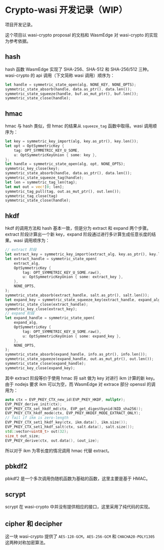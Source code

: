 # Crypto-wasi 开发记录（WIP）

项目开发记录。

这个项目以 wasi-crypto proposal 的文档和 WasmEdge 对 wasi-crypto 的实现为参考依据。

## hash

hash 函数 WasmEdge 实现了 SHA-256、SHA-512 和 SHA-256/512 三种。wasi-crypto 的 api 调用（下文简称 wasi 调用）顺序为：

```rust
let handle = symmetric_state_open(alg, NONE_KEY, NONE_OPTS);
symmetric_state_absorb(handle, data.as_ptr(), data.len());
symmetric_state_squeeze(handle, buf.as_mut_ptr(), buf.len());
symmetric_state_close(handle);
```

## hmac

hmac 与 hash 类似，但 hmac 的结果从 `squeeze_tag` 函数中取得。wasi 调用顺序为：

```rust
let key = symmetric_key_import(alg, key.as_ptr(), key.len());
let opt = OptSymmetricKey {
    tag: OPT_SYMMETRIC_KEY_U_SOME,
    u: OptSymmetricKeyUnion { some: key },
};
let handle = symmetric_state_open(alg, opt, NONE_OPTS);
symmetric_key_close(key);
symmetric_state_absorb(handle, data.as_ptr(), data.len());
symmetric_state_squeeze_tag(handle);
let len = symmetric_tag_len(tag);
let mut out = vec![0; len];
symmetric_tag_pull(tag, out.as_mut_ptr(), out.len());
symmetric_tag_close(tag)
symmetric_state_close(handle);
```

## hkdf

hkdf 的调用方法和 hash 基本一致，但是分为 extract 和 expand 两个步骤。extract 阶段计算出一个新 key，expand 阶段通过进行多计算生成任意长度的结果。wasi 调用顺序为：

```rust
// extract 阶段
let extract_key = symmetric_key_import(extract_alg, key.as_ptr(), key.len());
let extract_handle = symmetric_state_open(
    extract_alg,
    OptSymmetricKey {
        tag: OPT_SYMMETRIC_KEY_U_SOME.raw(),
        u: OptSymmetricKeyUnion { some: extract_key },
    },
    NONE_OPTS,
);
symmetric_state_absorb(extract_handle, salt.as_ptr(), salt.len());
let expand_key = symmetric_state_squeeze_key(extract_handle, expand_alg);
symmetric_state_close(extract_handle);
symmetric_key_close(extract_key);
// expand 阶段
let expand_handle = symmetric_state_open(
    expand_alg,
    OptSymmetricKey {
        tag: OPT_SYMMETRIC_KEY_U_SOME.raw(),
        u: OptSymmetricKeyUnion { some: expand_key },
    },
    NONE_OPTS,
);
symmetric_state_absorb(expand_handle, info.as_ptr(), info.len());
symmetric_state_squeeze(expand_handle, out.as_mut_ptr(), out.len());
symmetric_state_close(expand_handle);
symmetric_key_close(expand_key);
```

其中 extract 阶段等价于使用 hmac 将 salt 做为 key 对进行 ikm 计算的新 key。由于 nodejs 要求 ikm 可以为空，而 WasmEdge 对 extrace 部分 openssl 的调用为：

```cpp
auto ctx = EVP_PKEY_CTX_new_id(EVP_PKEY_HKDF, nullptr);
EVP_PKEY_derive_init(ctx);
EVP_PKEY_CTX_set_hkdf_md(ctx, EVP_get_digestbynid(NID_sha256));
EVP_PKEY_CTX_hkdf_mode(ctx, EVP_PKEY_HKDEF_MODE_EXTRACT_ONLY);
// fail if ikm is zero-length 
EVP_PKEY_CTX_set1_hkdf_key(ctx, ikm.data(), ikm.size()); 
EVP_PKEY_CTX_set1_hkdf_salt(ctx, salt.data(), salt.size());
std::vector<uint8_t> out(32);
size_t out_size;
EVP_PKEY_derive(ctx, out.data(), &out_ize);
```

所以对于 ikm 为零长度的情况调用 hmac 代替 extract。

## pbkdf2

pbkdf2 是一个多次调用伪随机函数为基础的函数，这里主要是基于 HMAC。

## scrypt

scrypt 在 wasi-crypto 中并没有提供相应的接口，这里采用了纯代码的实现。

## cipher 和 decipher

这一块 wasi-crypto 提供了 `AES-128-GCM`，`AES-256-GCM` 和 `CHACHA20-POLY1305` 这两种对称加密算法。
